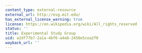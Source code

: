 ```yaml
---
content_type: external-resource
external_url: http://esg.mit.edu/
has_external_license_warning: true
license: https://en.wikipedia.org/wiki/All_rights_reserved
status: ''
title: Experimental Study Group
uid: a2df77b7-2a1a-4bf6-a4e8-2450e5cea2f0
wayback_url: ''
---
```

